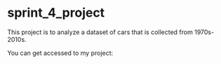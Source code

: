 # sprint_4_project
This project is to analyze a dataset of cars that is collected from 1970s-2010s.

You can get accessed to my project: 